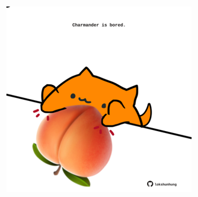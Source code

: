 <!-- built at 23/10/2023, 17:00:59 UTC -->
<p align="center">
  <img width="500" height="500" src="./ReadmeImage.svg">
</p>
